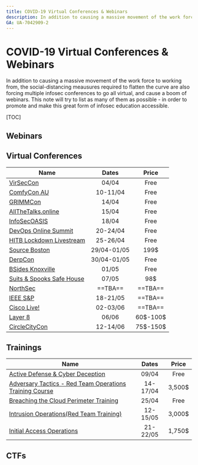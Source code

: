 ```yaml
---
title: COVID-19 Virtual Conferences & Webinars
description: In addition to causing a massive movement of the work force to working from, the social-distancing meausures required to flatten the curve are also forcing multiple infosec conferences to go all virtual, and cause a boom of webinars. This note will try to list as many of them as possible - in order to promote and make this great form of infosec education accessible.
GA: UA-7042909-2
---
```

# COVID-19 Virtual Conferences & Webinars

In addition to causing a massive movement of the work force to working from, the social-distancing meausures required to flatten the curve are also forcing multiple infosec conferences to go all virtual, and cause a boom of webinars. This note will try to list as many of them as possible - in order to promote and make this great form of infosec education accessible.

[TOC]

## Webinars

## Virtual Conferences

| Name | Dates | Price |
| ---- |:-----:|:-----:|
| [VirSecCon](https://virseccon.com/) |    04/04    | Free  |
| [ComfyCon AU](https://www.comfyconau.rocks) |  10-11/04   | Free  |
| [GRIMMCon](https://blog.grimm-co.com/post/grimmcon/) |    14/04    | Free  |
| [AllTheTalks.online](https://www.allthetalks.online)                         |    15/04    | Free  |
| [InfoSecOASIS](https://infosecoasis.com/)                                    |    18/04    | Free  |
| [DevOps Online Summit](https://www.devopsonlinesummit.com/2020)              |  20-24/04   | Free  |
| [HITB Lockdown Livestream](https://conference.hitb.org/lockdown-livestream/) |  25-26/04   | Free  |
| [Source Boston](https://sourceconference.com/events/boston20/)               | 29/04-01/05 | 199\$ |
| [DerpCon](https://derpcon.io)                                                | 30/04-01/05 | Free  |
| [BSides Knoxville](https://bsidesknoxville.com)                              |    01/05    | Free  |
| [Suits & Spooks Safe House](https://tellaro.io/)                             |    07/05    | 98\$  |
| [NorthSec](https://nsec.io/) | ==TBA== | ==TBA== |
| [IEEE S&P](https://www.ieee-security.org/TC/SP2020/index.html) | 18-21/05 | ==TBA== |
| [Cisco Live!](https://www.ciscolive.com/us.html) | 02-03/06 | ==TBA== |
| [Layer 8](https://layer8conference.com/) | 06/06 | 60\$-100\$ |
| [CircleCityCon](https://circlecitycon.com/) | 12-14/06 | 75\$-150\$ |


## Trainings

| Name | Dates | Price |
| ---- |:-----:|:-----:|
| [Active Defense & Cyber Deception](https://register.gotowebinar.com/register/8326529395310476299) | 09/04 | Free |
| [Adversary Tactics - Red Team Operations Training Course](https://www.eventbrite.com/e/adversary-tactics-red-team-operations-training-course-online-april-2020-tickets-89418488105?utm_term=eventname_text) | 14-17/04 | 3,500\$ |
| [Breaching the Cloud Perimeter Training](https://register.gotowebinar.com/register/1264630092013493773) | 25/04 | Free |
| [Intrusion Operations(Red Team Training)](https://www.eventbrite.com/e/intrusion-operationsred-team-training-online-course-tickets-95646598551) | 12-15/05 | 3,000\$ |
| [Initial Access Operations](https://www.eventbrite.com/e/initial-access-operations-online-course-tickets-92257006189) | 21-22/05 | 1,750\$ |


## CTFs

